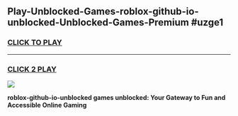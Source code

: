 
## Play-Unblocked-Games-roblox-github-io-unblocked-Unblocked-Games-Premium #uzge1
<h3>
<a href="https://premium.freeplayer.one?title=roblox-github-io-unblocked&ref=12M">CLICK TO PLAY</a></h3>
<hr>

<h3>
<a href="https://premium.freeplayer.one?title=roblox-github-io-unblocked&ref=12M">CLICK 2 PLAY</a>
  
</h3>

<a href="https://premium.freeplayer.one?title=roblox-github-io-unblocked&ref=12M"><img src="https://clearcache.store/games.png"></a>


**roblox-github-io-unblocked games unblocked: Your Gateway to Fun and Accessible Online Gaming**
